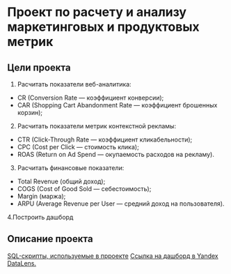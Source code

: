 # Проект по расчету  и анализу маркетинговых и продуктовых метрик

## Цели проекта
1. Расчитать показатели веб-аналитика:

* CR (Conversion Rate — коэффициент конверсии);
* CAR (Shopping Cart Abandonment Rate — коэффициент брошенных корзин);

2. Расчитать показатели метрик контекстной рекламы:
* CTR (Click-Through Rate — коэффициент кликабельности);
* CPC (Cost per Click — стоимость клика);
* ROAS (Return on Ad Spend — окупаемость расходов на рекламу).

3. Расчитать финансовые показатели:
* Total Revenue (общий доход);
* COGS (Cost of Good Sold — себестоимость);
* Margin (маржа);
* ARPU (Average Revenue per User — средний доход на пользователя).

4.Построить дашборд

## Описание проекта
[SQL-скрипты, используемые в прроекте](https://github.com/VengrinaMV/marketing_and_product_analis/blob/main/project.sql)
[Ссылка на дашборд в Yandex DataLens.](https://datalens.yandex/2etlsmj04acap)
